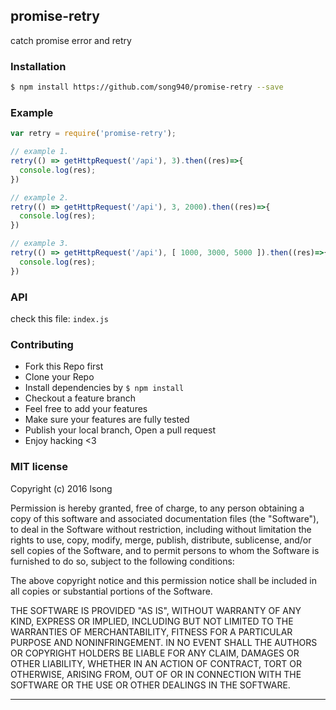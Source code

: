 ## promise-retry

catch promise error and retry

### Installation
```bash
$ npm install https://github.com/song940/promise-retry --save
```

### Example
```js
var retry = require('promise-retry');

// example 1.
retry(() => getHttpRequest('/api'), 3).then((res)=>{
  console.log(res);
})

// example 2.
retry(() => getHttpRequest('/api'), 3, 2000).then((res)=>{
  console.log(res);
})

// example 3.
retry(() => getHttpRequest('/api'), [ 1000, 3000, 5000 ]).then((res)=>{
  console.log(res);
})

```

### API
check this file: `index.js`

### Contributing
- Fork this Repo first
- Clone your Repo
- Install dependencies by `$ npm install`
- Checkout a feature branch
- Feel free to add your features
- Make sure your features are fully tested
- Publish your local branch, Open a pull request
- Enjoy hacking <3

### MIT license
Copyright (c) 2016 lsong

Permission is hereby granted, free of charge, to any person obtaining a copy
of this software and associated documentation files (the &quot;Software&quot;), to deal
in the Software without restriction, including without limitation the rights
to use, copy, modify, merge, publish, distribute, sublicense, and/or sell
copies of the Software, and to permit persons to whom the Software is
furnished to do so, subject to the following conditions:

The above copyright notice and this permission notice shall be included in
all copies or substantial portions of the Software.

THE SOFTWARE IS PROVIDED &quot;AS IS&quot;, WITHOUT WARRANTY OF ANY KIND, EXPRESS OR
IMPLIED, INCLUDING BUT NOT LIMITED TO THE WARRANTIES OF MERCHANTABILITY,
FITNESS FOR A PARTICULAR PURPOSE AND NONINFRINGEMENT. IN NO EVENT SHALL THE
AUTHORS OR COPYRIGHT HOLDERS BE LIABLE FOR ANY CLAIM, DAMAGES OR OTHER
LIABILITY, WHETHER IN AN ACTION OF CONTRACT, TORT OR OTHERWISE, ARISING FROM,
OUT OF OR IN CONNECTION WITH THE SOFTWARE OR THE USE OR OTHER DEALINGS IN
THE SOFTWARE.

---
